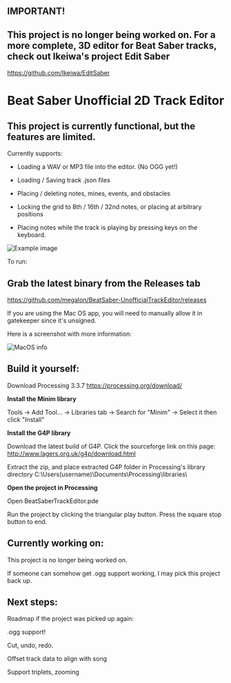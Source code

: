 ## IMPORTANT!

## This project is no longer being worked on. For a more complete, 3D editor for Beat Saber tracks, check out Ikeiwa's project Edit Saber

https://github.com/Ikeiwa/EditSaber

# Beat Saber Unofficial 2D Track Editor

## This project is currently functional, but the features are limited.

Currently supports:

+ Loading a WAV or MP3 file into the editor. (No OGG yet!)

+ Loading / Saving track .json files
 
+ Placing / deleting notes, mines, events, and obstacles

+ Locking the grid to 8th / 16th / 32nd notes, or placing at arbitrary positions

+ Placing notes while the track is playing by pressing keys on the keyboard.

![Example image](https://i.imgur.com/XZVS8Bc.png)


To run:

## Grab the latest binary from the Releases tab

https://github.com/megalon/BeatSaber-UnofficialTrackEditor/releases

If you are using the Mac OS app, you will need to manually allow it in gatekeeper since it's unsigned. 

Here is a screenshot with more information:

![MacOS info](https://cdn.discordapp.com/attachments/444407770402521088/444470171524923394/Screen_Shot_2018-05-11_at_8.05.19_AM.jpg)

## Build it yourself:

Download Processing 3.3.7
https://processing.org/download/

**Install the Minim library**

Tools -> Add Tool... -> Libraries tab -> Search for "Minim" -> Select it then click "Install"

**Install the G4P library**

Download the latest build of G4P. Click the sourceforge link on this page:
http://www.lagers.org.uk/g4p/download.html

Extract the zip, and place extracted G4P folder in Processing's library directory 
C:\Users\(username)\Documents\Processing\libraries\


**Open the project in Processing**

Open BeatSaberTrackEditor.pde

Run the project by clicking the triangular play button. Press the square stop button to end.

## Currently working on:

This project is no longer being worked on.

If someone can somehow get .ogg support working, I may pick this project back up.

## Next steps:

Roadmap if the project was picked up again:

.ogg support!

Cut, undo, redo.

Offset track data to align with song

Support triplets, zooming
